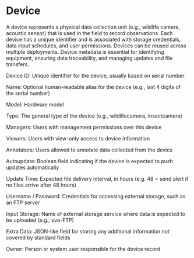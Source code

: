 # Device

A device represents a physical data collection unit (e.g., wildlife camera, acoustic sensor) that is used in the field to record observations. Each device has a unique identifier and is associated with storage credentials, data input schedules, and user permissions. Devices can be reused across multiple deployments.
Device metadata is essential for identifying equipment, ensuring data traceability, and managing updates and file transfers.

Device ID: Unique identifier for the device, usually based on serial number

Name: Optional human-readable alias for the device (e.g., last 4 digits of the serial number)

Model: Hardware model 

Type: The general type of the device (e.g., wildlifecamera, insectcamera)

Managers: Users with management permissions over this device

Viewers: Users with view-only access to device information

Annotators: Users allowed to annotate data collected from the device

Autoupdate: Boolean field indicating if the device is expected to push updates automatically

Update Time: Expected file delivery interval, in hours (e.g. 48 = send alert if no files arrive after 48 hours)

Username / Password: Credentials for accessing external storage, such as an FTP server

Input Storage: Name of external storage service where data is expected to be uploaded (e.g., uva-FTP)

Extra Data: JSON-like field for storing any additional information not covered by standard fields

Owner: Person or system user responsible for the device record
